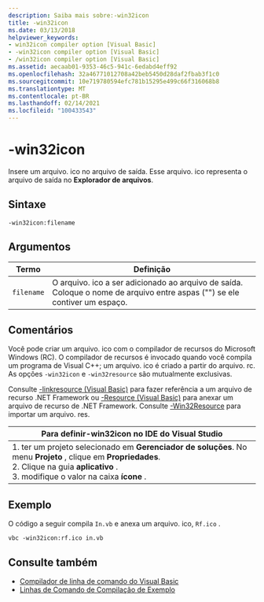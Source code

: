 ```yaml
---
description: Saiba mais sobre:-win32icon
title: -win32icon
ms.date: 03/13/2018
helpviewer_keywords:
- win32icon compiler option [Visual Basic]
- -win32icon compiler option [Visual Basic]
- /win32icon compiler option [Visual Basic]
ms.assetid: aecaab01-9353-46c5-941c-6edabd4eff92
ms.openlocfilehash: 32a46771012708a42beb5450d28daf2fbab3f1c0
ms.sourcegitcommit: 10e719780594efc781b15295e499c66f316068b8
ms.translationtype: MT
ms.contentlocale: pt-BR
ms.lasthandoff: 02/14/2021
ms.locfileid: "100433543"
---
```

# <a name="-win32icon"></a>-win32icon

Insere um arquivo. ico no arquivo de saída. Esse arquivo. ico representa o arquivo de saída no **Explorador de arquivos**.  
  
## <a name="syntax"></a>Sintaxe  
  
```console  
-win32icon:filename  
```  
  
## <a name="arguments"></a>Argumentos  
  
|Termo|Definição|  
|---|---|  
|`filename`|O arquivo. ico a ser adicionado ao arquivo de saída. Coloque o nome de arquivo entre aspas ("") se ele contiver um espaço.|  
  
## <a name="remarks"></a>Comentários  

 Você pode criar um arquivo. ico com o compilador de recursos do Microsoft Windows (RC). O compilador de recursos é invocado quando você compila um programa de Visual C++; um arquivo. ico é criado a partir do arquivo. rc. As opções `-win32icon` e `-win32resource` são mutualmente exclusivas.  
  
 Consulte [-linkresource (Visual Basic)](linkresource.md) para fazer referência a um arquivo de recurso .NET Framework ou [-Resource (Visual Basic)](resource.md) para anexar um arquivo de recurso de .NET Framework. Consulte [-Win32Resource](win32resource.md) para importar um arquivo. res.  
  
|Para definir-win32icon no IDE do Visual Studio|  
|---|  
|1. ter um projeto selecionado em **Gerenciador de soluções**. No menu **Projeto** , clique em **Propriedades**. <br />2. Clique na guia **aplicativo** .<br />3. modifique o valor na caixa **ícone** .|  
  
## <a name="example"></a>Exemplo  

 O código a seguir compila `In.vb` e anexa um arquivo. ico, `Rf.ico` .  
  
```console
vbc -win32icon:rf.ico in.vb  
```  
  
## <a name="see-also"></a>Consulte também

- [Compilador de linha de comando do Visual Basic](index.md)
- [Linhas de Comando de Compilação de Exemplo](sample-compilation-command-lines.md)

